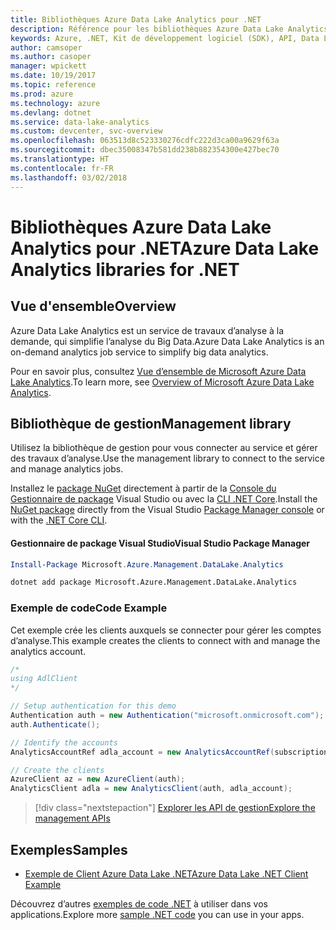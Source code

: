 ```yaml
---
title: Bibliothèques Azure Data Lake Analytics pour .NET
description: Référence pour les bibliothèques Azure Data Lake Analytics pour .NET
keywords: Azure, .NET, Kit de développement logiciel (SDK), API, Data Lake Analytics
author: camsoper
ms.author: casoper
manager: wpickett
ms.date: 10/19/2017
ms.topic: reference
ms.prod: azure
ms.technology: azure
ms.devlang: dotnet
ms.service: data-lake-analytics
ms.custom: devcenter, svc-overview
ms.openlocfilehash: 063513d8c523330276cdfc222d3ca00a9629f63a
ms.sourcegitcommit: dbec35008347b581dd238b882354300e427bec70
ms.translationtype: HT
ms.contentlocale: fr-FR
ms.lasthandoff: 03/02/2018
---
```

# <a name="azure-data-lake-analytics-libraries-for-net"></a><span data-ttu-id="ce763-104">Bibliothèques Azure Data Lake Analytics pour .NET</span><span class="sxs-lookup"><span data-stu-id="ce763-104">Azure Data Lake Analytics libraries for .NET</span></span>

## <a name="overview"></a><span data-ttu-id="ce763-105">Vue d'ensemble</span><span class="sxs-lookup"><span data-stu-id="ce763-105">Overview</span></span>

<span data-ttu-id="ce763-106">Azure Data Lake Analytics est un service de travaux d’analyse à la demande, qui simplifie l’analyse du Big Data.</span><span class="sxs-lookup"><span data-stu-id="ce763-106">Azure Data Lake Analytics is an on-demand analytics job service to simplify big data analytics.</span></span>

<span data-ttu-id="ce763-107">Pour en savoir plus, consultez [Vue d’ensemble de Microsoft Azure Data Lake Analytics](/azure/data-lake-analytics/data-lake-analytics-overview).</span><span class="sxs-lookup"><span data-stu-id="ce763-107">To learn more, see [Overview of Microsoft Azure Data Lake Analytics](/azure/data-lake-analytics/data-lake-analytics-overview).</span></span>

## <a name="management-library"></a><span data-ttu-id="ce763-108">Bibliothèque de gestion</span><span class="sxs-lookup"><span data-stu-id="ce763-108">Management library</span></span>

<span data-ttu-id="ce763-109">Utilisez la bibliothèque de gestion pour vous connecter au service et gérer des travaux d’analyse.</span><span class="sxs-lookup"><span data-stu-id="ce763-109">Use the management library to connect to the service and manage analytics jobs.</span></span>

<span data-ttu-id="ce763-110">Installez le [package NuGet](https://www.nuget.org/packages/Microsoft.Azure.Management.DataLake.Analytics) directement à partir de la [Console du Gestionnaire de package][PackageManager] Visual Studio ou avec la [CLI .NET Core][DotNetCLI].</span><span class="sxs-lookup"><span data-stu-id="ce763-110">Install the [NuGet package](https://www.nuget.org/packages/Microsoft.Azure.Management.DataLake.Analytics) directly from the Visual Studio [Package Manager console][PackageManager] or with the [.NET Core CLI][DotNetCLI].</span></span>

#### <a name="visual-studio-package-manager"></a><span data-ttu-id="ce763-111">Gestionnaire de package Visual Studio</span><span class="sxs-lookup"><span data-stu-id="ce763-111">Visual Studio Package Manager</span></span>

```powershell
Install-Package Microsoft.Azure.Management.DataLake.Analytics
```

```bash
dotnet add package Microsoft.Azure.Management.DataLake.Analytics
```

### <a name="code-example"></a><span data-ttu-id="ce763-112">Exemple de code</span><span class="sxs-lookup"><span data-stu-id="ce763-112">Code Example</span></span>

<span data-ttu-id="ce763-113">Cet exemple crée les clients auxquels se connecter pour gérer les comptes d’analyse.</span><span class="sxs-lookup"><span data-stu-id="ce763-113">This example creates the clients to connect with and manage the analytics account.</span></span>

```csharp
/*
using AdlClient 
*/

// Setup authentication for this demo
Authentication auth = new Authentication("microsoft.onmicrosoft.com"); // change this to YOUR tenant
auth.Authenticate();

// Identify the accounts
AnalyticsAccountRef adla_account = new AnalyticsAccountRef(subscriptionId, resourceGroup, userName);

// Create the clients
AzureClient az = new AzureClient(auth);
AnalyticsClient adla = new AnalyticsClient(auth, adla_account);
```

> [!div class="nextstepaction"]
> [<span data-ttu-id="ce763-114">Explorer les API de gestion</span><span class="sxs-lookup"><span data-stu-id="ce763-114">Explore the management APIs</span></span>](/dotnet/api/overview/azure/datalakeanalytics/management)

## <a name="samples"></a><span data-ttu-id="ce763-115">Exemples</span><span class="sxs-lookup"><span data-stu-id="ce763-115">Samples</span></span>
* [<span data-ttu-id="ce763-116">Exemple de Client Azure Data Lake .NET</span><span class="sxs-lookup"><span data-stu-id="ce763-116">Azure Data Lake .NET Client Example</span></span>](https://azure.microsoft.com/resources/samples/data-lake-dotnet-client/)

<span data-ttu-id="ce763-117">Découvrez d’autres [exemples de code .NET](https://azure.microsoft.com/resources/samples/?platform=dotnet) à utiliser dans vos applications.</span><span class="sxs-lookup"><span data-stu-id="ce763-117">Explore more [sample .NET code](https://azure.microsoft.com/resources/samples/?platform=dotnet) you can use in your apps.</span></span>

[PackageManager]: https://docs.microsoft.com/nuget/tools/package-manager-console
[DotNetCLI]: https://docs.microsoft.com/dotnet/core/tools/dotnet-add-package
